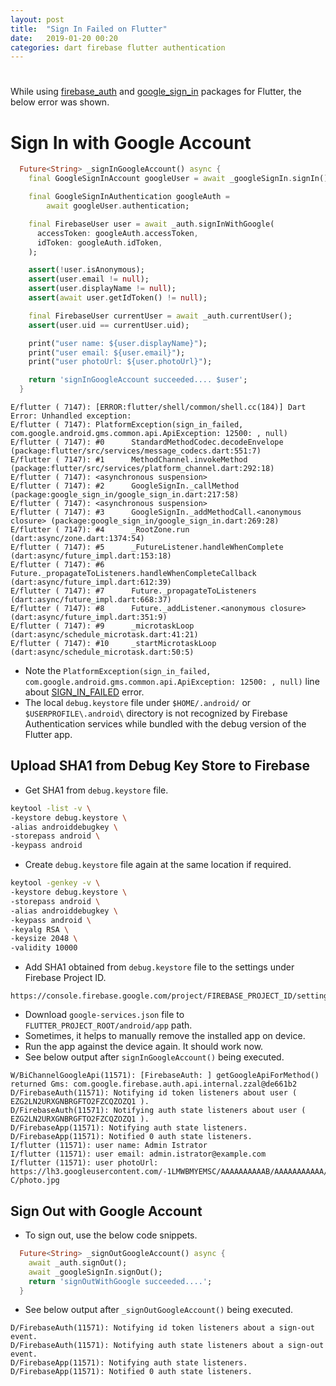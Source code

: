 ```yaml
---
layout: post
title:  "Sign In Failed on Flutter"
date:   2019-01-20 00:20
categories: dart firebase flutter authentication
---
```


#

While using [firebase_auth](https://pub.dartlang.org/packages/firebase_auth) and [google_sign_in](https://pub.dartlang.org/packages/google_sign_in) packages for Flutter, the below error was shown.

# Sign In with Google Account

```dart
  Future<String> _signInGoogleAccount() async {
    final GoogleSignInAccount googleUser = await _googleSignIn.signIn();

    final GoogleSignInAuthentication googleAuth =
        await googleUser.authentication;

    final FirebaseUser user = await _auth.signInWithGoogle(
      accessToken: googleAuth.accessToken,
      idToken: googleAuth.idToken,
    );

    assert(!user.isAnonymous);
    assert(user.email != null);
    assert(user.displayName != null);
    assert(await user.getIdToken() != null);

    final FirebaseUser currentUser = await _auth.currentUser();
    assert(user.uid == currentUser.uid);

    print("user name: ${user.displayName}");
    print("user email: ${user.email}");
    print("user photoUrl: ${user.photoUrl}");

    return 'signInGoogleAccount succeeded.... $user';
  }
```

```text
E/flutter ( 7147): [ERROR:flutter/shell/common/shell.cc(184)] Dart Error: Unhandled exception:
E/flutter ( 7147): PlatformException(sign_in_failed, com.google.android.gms.common.api.ApiException: 12500: , null)
E/flutter ( 7147): #0      StandardMethodCodec.decodeEnvelope (package:flutter/src/services/message_codecs.dart:551:7)
E/flutter ( 7147): #1      MethodChannel.invokeMethod (package:flutter/src/services/platform_channel.dart:292:18)
E/flutter ( 7147): <asynchronous suspension>
E/flutter ( 7147): #2      GoogleSignIn._callMethod (package:google_sign_in/google_sign_in.dart:217:58)
E/flutter ( 7147): <asynchronous suspension>
E/flutter ( 7147): #3      GoogleSignIn._addMethodCall.<anonymous closure> (package:google_sign_in/google_sign_in.dart:269:28)
E/flutter ( 7147): #4      _RootZone.run (dart:async/zone.dart:1374:54)
E/flutter ( 7147): #5      _FutureListener.handleWhenComplete (dart:async/future_impl.dart:153:18)
E/flutter ( 7147): #6      Future._propagateToListeners.handleWhenCompleteCallback (dart:async/future_impl.dart:612:39)
E/flutter ( 7147): #7      Future._propagateToListeners (dart:async/future_impl.dart:668:37)
E/flutter ( 7147): #8      Future._addListener.<anonymous closure> (dart:async/future_impl.dart:351:9)
E/flutter ( 7147): #9      _microtaskLoop (dart:async/schedule_microtask.dart:41:21)
E/flutter ( 7147): #10     _startMicrotaskLoop (dart:async/schedule_microtask.dart:50:5)
```

- Note the `PlatformException(sign_in_failed, com.google.android.gms.common.api.ApiException: 12500: , null)` line about [SIGN_IN_FAILED](https://developers.google.com/android/reference/com/google/android/gms/auth/api/signin/GoogleSignInStatusCodes.html#SIGN_IN_FAILED) error.
- The local `debug.keystore` file under `$HOME/.android/` or `$USERPROFILE\.android\` directory is not recognized by Firebase Authentication services while bundled with the debug version of the Flutter app.

## Upload SHA1 from Debug Key Store to Firebase

- Get SHA1 from `debug.keystore` file.

```bash
keytool -list -v \
-keystore debug.keystore \
-alias androiddebugkey \
-storepass android \
-keypass android
```

- Create `debug.keystore` file again at the same location if required.

```bash
keytool -genkey -v \
-keystore debug.keystore \
-storepass android \
-alias androiddebugkey \
-keypass android \
-keyalg RSA \
-keysize 2048 \
-validity 10000
```

- Add SHA1 obtained from `debug.keystore` file to the settings under Firebase Project ID.

```text
https://console.firebase.google.com/project/FIREBASE_PROJECT_ID/settings/general/
```

- Download `google-services.json` file to `FLUTTER_PROJECT_ROOT/android/app` path.
- Sometimes, it helps to manually remove the installed app on device.
- Run the app against the device again. It should work now.
- See below output after `signInGoogleAccount()` being executed.

```text
W/BiChannelGoogleApi(11571): [FirebaseAuth: ] getGoogleApiForMethod() returned Gms: com.google.firebase.auth.api.internal.zzal@de661b2
D/FirebaseAuth(11571): Notifying id token listeners about user ( EZG2LN2URXGNBRGFTO2FZCQZOZQ1 ).
D/FirebaseAuth(11571): Notifying auth state listeners about user ( EZG2LN2URXGNBRGFTO2FZCQZOZQ1 ).
D/FirebaseApp(11571): Notifying auth state listeners.
D/FirebaseApp(11571): Notified 0 auth state listeners.
I/flutter (11571): user name: Admin Istrator
I/flutter (11571): user email: admin.istrator@example.com
I/flutter (11571): user photoUrl: https://lh3.googleusercontent.com/-1LMWBMYEMSC/AAAAAAAAAAB/AAAAAAAAAAA/B4GC9SMQWHY/S96-C/photo.jpg
```

## Sign Out with Google Account

- To sign out, use the below code snippets.

```dart
  Future<String> _signOutGoogleAccount() async {
    await _auth.signOut();
    await _googleSignIn.signOut();
    return 'signOutWithGoogle succeeded....';
  }
```

- See below output after `_signOutGoogleAccount()` being executed.

```text
D/FirebaseAuth(11571): Notifying id token listeners about a sign-out event.
D/FirebaseAuth(11571): Notifying auth state listeners about a sign-out event.
D/FirebaseApp(11571): Notifying auth state listeners.
D/FirebaseApp(11571): Notified 0 auth state listeners.
```
